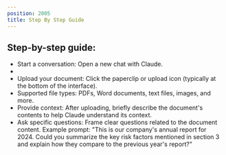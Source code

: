 ```yaml
---
position: 2005
title: Step By Step Guide
---
```


## Step-by-step guide:

- Start a conversation: Open a new chat with Claude.
- 
- Upload your document: Click the paperclip or upload icon (typically at the bottom of the interface).
- Supported file types: PDFs, Word documents, text files, images, and more.
- Provide context: After uploading, briefly describe the document's contents to help Claude understand its context.
- Ask specific questions: Frame clear questions related to the document content.
Example prompt: "This is our company's annual report for 2024. Could you summarize the key risk factors mentioned in section 3 and explain how they compare to the previous year's report?"